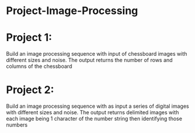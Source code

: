 # Project-Image-Processing

# Project 1:
Build an image processing sequence with input of chessboard images with different sizes and noise. The output returns the number of rows and columns of the chessboard
# Project 2:
Build an image processing sequence with as input a series of digital images with different sizes and noise. The output returns delimited images with each image being 1 character of the number string then identifying those numbers
